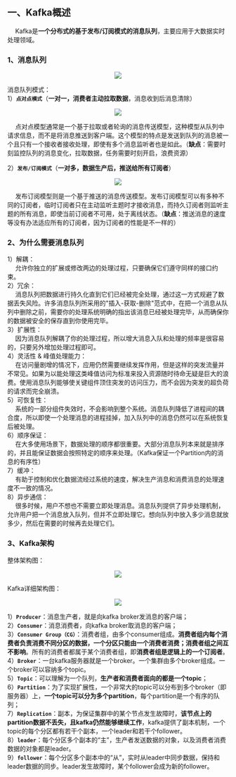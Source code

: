 一、Kafka概述
---
&emsp; Kafka是**一个分布式的基于发布/订阅模式的消息队列**，主要应用于大数据实时处理领域。  

### 1、消息队列
<p align="center">
<img src="https://github.com/Dr11ft/BigDataGuide/blob/master/Pics/Kafka%E6%96%87%E6%A1%A3Pics/%E6%B6%88%E6%81%AF%E9%98%9F%E5%88%97%20.png"/>  
<p align="center">
</p>
</p>  

消息队列模式：  
1）**`点对点模式`**（**一对一，消费者主动拉取数据**，消息收到后消息清除）  
<p align="center">
<img src="https://github.com/Dr11ft/BigDataGuide/blob/master/Pics/Kafka%E6%96%87%E6%A1%A3Pics/%E7%82%B9%E5%AF%B9%E7%82%B9%E6%A8%A1%E5%BC%8F.png"/>  
<p align="center">
</p>
</p>  

&emsp; 点对点模型通常是一个基于拉取或者轮询的消息传送模型，这种模型从队列中请求信息，而不是将消息推送到客户端。这个模型的特点是发送到队列的消息被一个且只有一个接收者接收处理，即使有多个消息监听者也是如此。（**缺点**：需要时刻监控队列的消息变化，拉取数据，任务需要时刻开启，浪费资源）

2）**`发布/订阅模式`**（**一对多，数据生产后，推送给所有订阅者**）  
<p align="center">
<img src="https://github.com/Dr11ft/BigDataGuide/blob/master/Pics/Kafka%E6%96%87%E6%A1%A3Pics/%E5%8F%91%E5%B8%83%E8%AE%A2%E9%98%85%E6%A8%A1%E5%BC%8F.png"/>  
<p align="center">
</p>
</p>  

&emsp; 发布订阅模型则是一个基于推送的消息传送模型。发布订阅模型可以有多种不同的订阅者，临时订阅者只在主动监听主题时才接收消息，而持久订阅者则监听主题的所有消息，即使当前订阅者不可用，处于离线状态。（**缺点**：推送消息的速度等没有办法适应所有的订阅者，因为订阅者的性能是不一样的）  

### 2、为什么需要消息队列
1）解耦：  
&emsp; 允许你独立的扩展或修改两边的处理过程，只要确保它们遵守同样的接口约束。  
2）冗余：  
&emsp; 消息队列把数据进行持久化直到它们已经被完全处理，通过这一方式规避了数据丢失风险。许多消息队列所采用的"插入-获取-删除"范式中，在把一个消息从队列中删除之前，需要你的处理系统明确的指出该消息已经被处理完毕，从而确保你的数据被安全的保存直到你使用完毕。  
3）扩展性：  
&emsp; 因为消息队列解耦了你的处理过程，所以增大消息入队和处理的频率是很容易的，只要另外增加处理过程即可。  
4）灵活性 & 峰值处理能力：  
&emsp; 在访问量剧增的情况下，应用仍然需要继续发挥作用，但是这样的突发流量并不常见。如果为以能处理这类峰值访问为标准来投入资源随时待命无疑是巨大的浪费。使用消息队列能够使关键组件顶住突发的访问压力，而不会因为突发的超负荷的请求而完全崩溃。  
5）可恢复性：  
&emsp; 系统的一部分组件失效时，不会影响到整个系统。消息队列降低了进程间的耦合度，所以即使一个处理消息的进程挂掉，加入队列中的消息仍然可以在系统恢复后被处理。  
6）顺序保证：  
&emsp; 在大多使用场景下，数据处理的顺序都很重要。大部分消息队列本来就是排序的，并且能保证数据会按照特定的顺序来处理。（Kafka保证一个Partition内的消息的有序性）  
7）缓冲：  
&emsp; 有助于控制和优化数据流经过系统的速度，解决生产消息和消费消息的处理速度不一致的情况。  
8）异步通信：  
&emsp; 很多时候，用户不想也不需要立即处理消息。消息队列提供了异步处理机制，允许用户把一个消息放入队列，但并不立即处理它。想向队列中放入多少消息就放多少，然后在需要的时候再去处理它们。  

### 3、Kafka架构
整体架构图：  
<p align="center">
<img src="https://github.com/Dr11ft/BigDataGuide/blob/master/Pics/Kafka%E9%9D%A2%E8%AF%95%E9%A2%98Pics/Kafka%E7%AE%80%E5%8D%95%E6%9E%B6%E6%9E%84.jpg"/>  
<p align="center">
</p>
</p>  

Kafka详细架构图：  
<p align="center">
<img src="https://github.com/Dr11ft/BigDataGuide/blob/master/Pics/Kafka%E9%9D%A2%E8%AF%95%E9%A2%98Pics/Kafka%E8%AF%A6%E7%BB%86%E6%9E%B6%E6%9E%84.jpg"/>  
<p align="center">
</p>
</p>  

1）**`Producer`**：消息生产者，就是向kafka broker发消息的客户端；  
2）**`Consumer`**：消息消费者，向kafka broker取消息的客户端；  
3）**`Consumer Group（CG）`**：消费者组，由多个consumer组成。**消费者组内每个消费者负责消费不同分区的数据，一个分区只能由一个消费者消费；消费者组之间互不影响**。所有的消费者都属于某个消费者组，即**消费者组是逻辑上的一个订阅者**。  
4）**`Broker`**：一台kafka服务器就是一个broker。一个集群由多个broker组成。一个broker可以容纳多个topic。  
5）**`Topic`**：可以理解为一个队列，**生产者和消费者面向的都是一个topic**；  
6）**`Partition`**：为了实现扩展性，一个非常大的topic可以分布到多个broker（即服务器）上，**一个topic可以分为多个partition**，每个partition是一个有序的队列；  
7）**`Replication`**：副本，为保证集群中的某个节点发生故障时，**该节点上的partition数据不丢失，且kafka仍然能够继续工作**，kafka提供了副本机制，一个topic的每个分区都有若干个副本，一个leader和若干个follower。  
8）**`leader`**：每个分区多个副本的“主”，生产者发送数据的对象，以及消费者消费数据的对象都是leader。  
9）**`follower`**：每个分区多个副本中的“从”，实时从leader中同步数据，保持和leader数据的同步。leader发生故障时，某个follower会成为新的follower。  





















